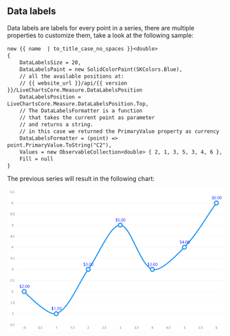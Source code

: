 ## Data labels 

Data labels are labels for every point in a series, there are multiple properties to customize them, take a look at the 
following sample:

<pre><code>new {{ name  | to_title_case_no_spaces }}&lt;double>
{
    DataLabelsSize = 20,
    DataLabelsPaint = new SolidColorPaint(SKColors.Blue),
    // all the available positions at:
    // {{ website_url }}/api/{{ version }}/LiveChartsCore.Measure.DataLabelsPosition
    DataLabelsPosition = LiveChartsCore.Measure.DataLabelsPosition.Top,
    // The DataLabelsFormatter is a function 
    // that takes the current point as parameter
    // and returns a string.
    // in this case we returned the PrimaryValue property as currency
    DataLabelsFormatter = (point) => point.PrimaryValue.ToString("C2"),
    Values = new ObservableCollection&lt;double> { 2, 1, 3, 5, 3, 4, 6 },
    Fill = null
}</code></pre>

The previous series will result in the following chart:

![image](https://raw.githubusercontent.com/beto-rodriguez/LiveCharts2/master/docs/_assets/1.8.datalabels.png)
